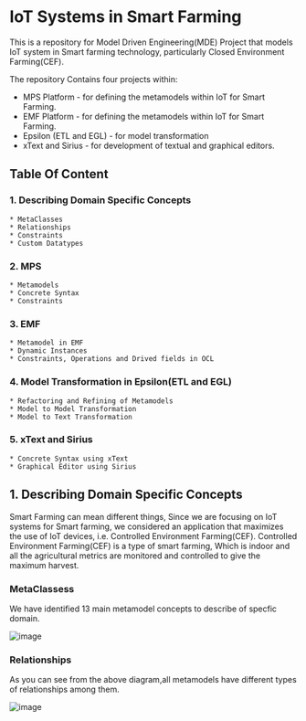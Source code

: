 # IoT Systems in Smart Farming
This is a repository for Model Driven Engineering(MDE) Project that models IoT system in Smart farming technology, particularly Closed Environment Farming(CEF).

The repository Contains four projects within:

  * MPS Platform - for defining the metamodels within IoT for Smart Farming.
  * EMF Platform -  for defining the metamodels within IoT for Smart Farming.
  * Epsilon (ETL and EGL) - for model transformation
  * xText and Sirius - for development of textual and graphical editors.

## Table Of Content
  ### 1. Describing Domain Specific Concepts
    * MetaClasses
    * Relationships
    * Constraints
    * Custom Datatypes
  ### 2. MPS
    * Metamodels
    * Concrete Syntax
    * Constraints
  ### 3. EMF
    * Metamodel in EMF
    * Dynamic Instances
    * Constraints, Operations and Drived fields in OCL
  ### 4. Model Transformation in Epsilon(ETL and EGL)
    * Refactoring and Refining of Metamodels
    * Model to Model Transformation
    * Model to Text Transformation
  ### 5. xText and Sirius
    * Concrete Syntax using xText
    * Graphical Editor using Sirius

## 1. Describing Domain Specific Concepts
Smart Farming can mean different things, Since we are focusing on IoT systems for Smart farming, we considered an application that maximizes the use of IoT devices, i.e. Controlled Environment Farming(CEF). Controlled Environment Farming(CEF) is a type of smart farming, Which is indoor and all the agricultural metrics are monitored and controlled to give the maximum harvest. 

### MetaClassess
We have identified 13 main metamodel concepts to describe of specfic domain. 

![image](https://user-images.githubusercontent.com/56352752/149663702-f7147cd1-9f53-4cd7-bf65-9374d2b5e9b7.png)

### Relationships
As you can see from the above diagram,all metamodels have different types of relationships among them.

![image](https://user-images.githubusercontent.com/56352752/149663976-e324733e-de9a-4526-8aa1-6eff20638f87.png)
			
